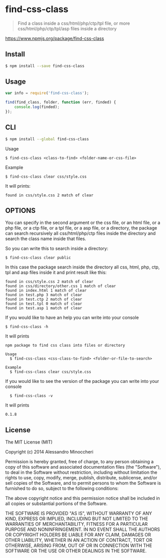 # find-css-class

> Find a class inside a css/html/php/ctp/tpl file, or more css/html/php/ctp/tpl/asp files inside a directory

https://www.npmjs.org/package/find-css-class

## Install

```sh
$ npm install --save find-css-class
```


## Usage

```js
var info = require('find-css-class');

find(find_class, folder, function (err, finded) {
	console.log(finded);
});
```

## CLI

```sh
$ npm install --global find-css-class
```

  Usage

  ```
  $ find-css-class <class-to-find> <folder-name-or-css-file>
  ```
  
  Example
  
  ```
  $ find-css-class clear css/style.css
  ```

It will prints:

```
found in css/style.css 2 match of clear
```

## OPTIONS
You can specify in the second argument or the css file, or an html file, or a php file, or a ctp file, or a tpl file, or a asp file, or a directory, the package can search recursively all css/html/php/ctp files inside the directory and search the class name inside that files.

So you can write this to search inside a directory:

```
$ find-css-class clear public
```

In this case the package search inside the directory all css, html, php, ctp, tpl and asp files inside it and print result like this:

```
found in css/style.css 2 match of clear
found in css/directory/other.css 1 match of clear
found in index.html 1 match of clear
found in test.php 3 match of clear
found in test.ctp 2 match of clear
found in test.tpl 0 match of clear
found in test.asp 1 match of clear
```

If you would like to have an help you can write into your console

  ```
  $ find-css-class -h
  ```

It will prints

```
npm package to find css class into files or directory

Usage
  $ find-css-class <css-class-to-find> <folder-or-file-to-search>

Example
  $ find-css-class clear css/style.css
```

If you would like to see the version of the package you can write into your console

```
  $ find-css-class -v
  ```

  It will prints

  ```
  0.1.8
  ```

## License

The MIT License (MIT)

Copyright (c) 2014 Alessandro Minoccheri

Permission is hereby granted, free of charge, to any person obtaining a copy of this software and associated documentation files (the "Software"), to deal in the Software without restriction, including without limitation the rights to use, copy, modify, merge, publish, distribute, sublicense, and/or sell copies of the Software, and to permit persons to whom the Software is furnished to do so, subject to the following conditions:

The above copyright notice and this permission notice shall be included in all copies or substantial portions of the Software.

THE SOFTWARE IS PROVIDED "AS IS", WITHOUT WARRANTY OF ANY KIND, EXPRESS OR IMPLIED, INCLUDING BUT NOT LIMITED TO THE WARRANTIES OF MERCHANTABILITY, FITNESS FOR A PARTICULAR PURPOSE AND NONINFRINGEMENT. IN NO EVENT SHALL THE AUTHORS OR COPYRIGHT HOLDERS BE LIABLE FOR ANY CLAIM, DAMAGES OR OTHER LIABILITY, WHETHER IN AN ACTION OF CONTRACT, TORT OR OTHERWISE, ARISING FROM, OUT OF OR IN CONNECTION WITH THE SOFTWARE OR THE USE OR OTHER DEALINGS IN THE SOFTWARE.